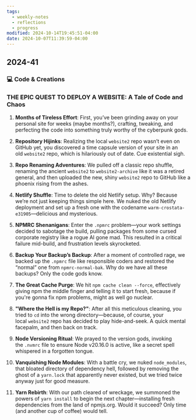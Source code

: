 ```yaml
---
tags:
  - weekly-notes
  - reflections
  - progress
modified: 2024-10-14T19:45:51-04:00
date: 2024-10-07T11:39:59-04:00
---
```

## 2024-41


### 💻 Code & Creations

### **THE EPIC QUEST TO DEPLOY A WEBSITE: A Tale of Code and Chaos**

1. **Months of Tireless Effort**: First, you’ve been grinding away on your personal site for weeks (maybe months?), crafting, tweaking, and perfecting the code into something truly worthy of the cyberpunk gods.

2. **Repository Hijinks**: Realizing the local `website2` repo wasn’t even on GitHub yet, you discovered a time capsule version of your site in an old `website2` repo, which is hilariously out of date. Cue existential sigh.

3. **Repo Renaming Adventures**: We pulled off a classic repo shuffle, renaming the ancient `website2` to `website2-archive` like it was a retired general, and then uploaded the new, shiny `website2` repo to GitHub like a phoenix rising from the ashes.

4. **Netlify Shuffle**: Time to delete the old Netlify setup. Why? Because we’re not just keeping things simple here. We nuked the old Netlify deployment and set up a fresh one with the codename `warm-crostata-e31905`—delicious and mysterious.

5. **NPMRC Shenanigans**: Enter the `.npmrc` problem—your work settings decided to sabotage the build, pulling packages from some cursed corporate registry like a rogue AI gone mad. This resulted in a critical failure mid-build, and frustration levels skyrocketed.

6. **Backup Your Backup’s Backup**: After a moment of controlled rage, we backed up the `.npmrc` file like responsible coders and restored the “normal” one from `npmrc-normal-bak`. Why do we have all these backups? Only the code gods know.

7. **The Great Cache Purge**: We hit `npm cache clean --force`, effectively giving npm the middle finger and telling it to start fresh, because if you're gonna fix npm problems, might as well go nuclear.

8. **"Where the Hell is my Repo?"**: After all this meticulous cleaning, you tried to `cd` into the wrong directory—because, of course, your local `website2` repo has decided to play hide-and-seek. A quick mental facepalm, and then back on track.

9. **Node Versioning Ritual**: We prayed to the version gods, invoking the `.nvmrc` file to ensure Node v20.16.0 is active, like a secret spell whispered in a forgotten tongue.

10. **Vanquishing Node Modules**: With a battle cry, we nuked `node_modules`, that bloated directory of dependency hell, followed by removing the ghost of a `yarn.lock` that apparently never existed, but we tried twice anyway just for good measure.

11. **Yarn Rebirth**: With our path cleared of wreckage, we summoned the powers of `yarn install` to begin the next chapter—installing fresh dependencies from the land of npmjs.org. Would it succeed? Only time (and another cup of coffee) would tell.